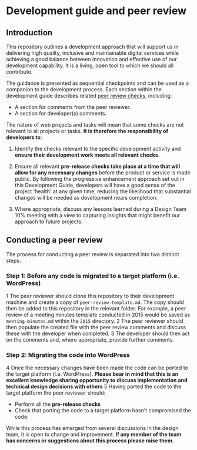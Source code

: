 # Development guide and peer review

## Introduction

This repository outlines a development approach that will support us in delivering high quality, inclusive and maintainable digital services while achieving a good balance between innovation and effective use of our development capability. It is a living, open tool to which we should all contribute.

The guidance is presented as sequential checkpoints and can be used as a companion to the development process. Each section within the development guide describes related [peer review checks](/peer-review-template.md), including:

 * A section for comments from the peer reviewer. 
 * A section for developer(s) comments.

The nature of web projects and tasks will mean that some checks are not relevant to all projects or tasks. **It is therefore the responsibility of developers to**: 

1. Identify the checks relevant to the specific development activity and **ensure their development work meets all relevant checks**. 

2. Ensure all relevant **pre-release checks take place at a time that will allow for any necessary changes** before the product or service is made public. By following the progressive enhancement approach set out in this Development Guide, developers will have a good sense of the project 'health' at any given time, reducing the likelihood that substantial changes will be needed as development nears completion.

3. Where appropriate, discuss any lessons learned during a Design Team 10% meeting with a view to capturing insights that might benefit our approach to future projects.

## Conducting a peer review

The process for conducting a peer review is separated into two distinct steps: 

### Step 1: Before any code is migrated to a target platform (i.e. WordPress) 

1 The peer reviewer should clone this repository to their development machine and create a copy of ```peer-review-template.md```. The copy should then be added to this repository in the relevant folder. For example, a peer review of a meeting minutes template conducted in 2015 would be saved as ```meeting-minutes.md``` within the ```2015``` directory.
2 The peer reviewer should then populate the created file with the peer review comments and discuss these with the developer when completed. 
3 The developer should then act on the comments and, where appropriate, provide further comments. 

### Step 2: Migrating the code into WordPress

4 Once the necessary changes have been made the code can be ported to the target platform (i.e. WordPress). **Please bear in mind that this is an excellent knowledge sharing opportunity to discuss implementation and technical design decisions with others**
5 Having ported the code to the target platform the peer reviewer should:
  * Perform all the **pre-release checks**
  * Check that porting the code to a target platform hasn't compromised the code. 

While this process has emerged from several discussions in the design team, it is open to change and improvement. **If any member of the team has concerns or suggestions about this process please raise them**. 
